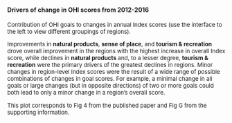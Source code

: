 #### Drivers of change in OHI scores from 2012-2016

<font size = 2>
Contribution of OHI goals to changes in annual Index scores (use the interface to the left to view different groupings of regions).

Improvements in **natural products**, **sense of place**, and **tourism & recreation** drove overall improvement in the regions with the highest increase in overall Index score, while declines in **natural products** and, to a lesser degree, **tourism & recreation** were the primary drivers of the greatest declines in regions. Minor changes in region-level Index scores were the result of a wide range of possible combinations of changes in goal scores. For example, a minimal change in all goals or large changes (but in opposite directions) of two or more goals could both lead to only a minor change in a region’s overall score.

This plot corresponds to Fig 4 from the published paper and Fig G from the supporting information.
</font>
